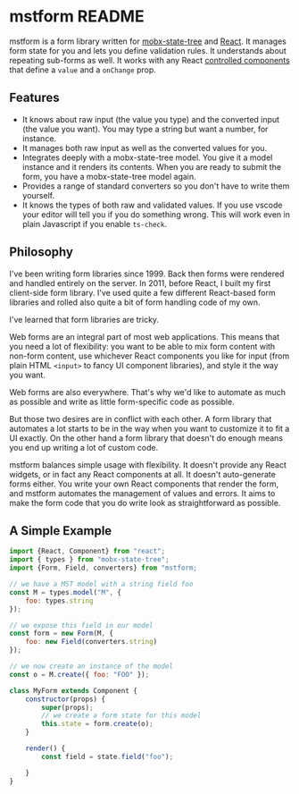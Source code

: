 # mstform README

mstform is a form library written for
[mobx-state-tree](https://github.com/mobxjs/mobx-state-tree) and
[React](https://reactjs.org/). It manages form state for you and lets you
define validation rules. It understands about repeating sub-forms as well. It
works with any React [controlled
components](https://reactjs.org/docs/forms.html) that define a `value` and a
`onChange` prop.

## Features

*   It knows about raw input (the value you type) and the converted input (the
    value you want). You may type a string but want a number, for instance.
*   It manages both raw input as well as the converted values for you.
*   Integrates deeply with a mobx-state-tree model. You give it a model
    instance and it renders its contents. When you are ready to submit the
    form, you have a mobx-state-tree model again.
*   Provides a range of standard converters so you don't have to write them
    yourself.
*   It knows the types of both raw and validated values. If you use vscode your
    editor will tell you if you do something wrong. This will work even in
    plain Javascript if you enable `ts-check`.

## Philosophy

I've been writing form libraries since 1999. Back then forms were rendered and
handled entirely on the server. In 2011, before React, I built my first
client-side form library. I've used quite a few different React-based form
libraries and rolled also quite a bit of form handling code of my own.

I've learned that form libraries are tricky.

Web forms are an integral part of most web applications. This means that you
need a lot of flexibility: you want to be able to mix form content with
non-form content, use whichever React components you like for input (from plain
HTML `<input>` to fancy UI component libraries), and style it the way you want.

Web forms are also everywhere. That's why we'd like to automate as much
as possible and write as little form-specific code as possible.

But those two desires are in conflict with each other. A form library that
automates a lot starts to be in the way when you want to customize it to fit
a UI exactly. On the other hand a form library that doesn't do enough means
you end up writing a lot of custom code.

mstform balances simple usage with flexibility. It doesn't provide any React
widgets, or in fact any React components at all. It doesn't auto-generate forms
either. You write your own React components that render the form, and mstform
automates the management of values and errors. It aims to make the form
code that you do write look as straightforward as possible.

## A Simple Example

```javascript
import {React, Component} from "react";
import { types } from "mobx-state-tree";
import {Form, Field, converters} from "mstform;

// we have a MST model with a string field foo
const M = types.model("M", {
    foo: types.string
});

// we expose this field in our model
const form = new Form(M, {
    foo: new Field(converters.string)
});

// we now create an instance of the model
const o = M.create({ foo: "FOO" });

class MyForm extends Component {
    constructor(props) {
        super(props);
        // we create a form state for this model
        this.state = form.create(o);
    }

    render() {
        const field = state.field("foo");

    }
}
```
